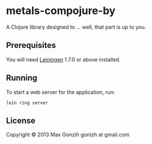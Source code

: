 # metals-compojure-by

A Clojure library designed to ... well, that part is up to you.

## Prerequisites

You will need [Leiningen][1] 1.7.0 or above installed.

[1]: https://github.com/technomancy/leiningen

## Running

To start a web server for the application, run:

    lein ring server

## License

Copyright © 2013 Max Gonzih gonizh at gmail.com
